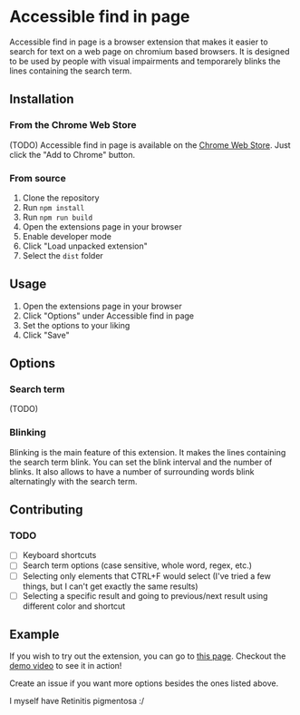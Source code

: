 # Accessible find in page
Accessible find in page is a browser extension that makes it easier to search for text on a web page on chromium based browsers.
It is designed to be used by people with visual impairments and temporarely blinks the lines containing the search term.

## Installation
### From the Chrome Web Store
(TODO)
Accessible find in page is available on the [Chrome Web Store](https://chrome.google.com/webstore/detail/accessible-find-in-page/okjgjgkfbfjgjgjgjgjgjgjgjgjgjgj). Just click the "Add to Chrome" button.

### From source
1. Clone the repository
2. Run `npm install`
3. Run `npm run build`
4. Open the extensions page in your browser
5. Enable developer mode
6. Click "Load unpacked extension"
7. Select the `dist` folder

## Usage
1. Open the extensions page in your browser
2. Click "Options" under Accessible find in page
3. Set the options to your liking
4. Click "Save"

## Options
### Search term
(TODO)
### Blinking
Blinking is the main feature of this extension. It makes the lines containing the search term blink. You can set the blink interval and the number of blinks.
It also allows to have a number of surrounding words blink alternatingly with the search term.

## Contributing
### TODO
- [ ] Keyboard shortcuts
- [ ] Search term options (case sensitive, whole word, regex, etc.)
- [ ] Selecting only elements that CTRL+F would select (I've tried a few things, but I can't get exactly the same results)
- [ ] Selecting a specific result and going to previous/next result using different color and shortcut

## Example
If you wish to try out the extension, you can go to [this page](https://heaboo.bearkillerpt.xyz/).
Checkout the [demo video](https://www.github.com/bearkillerpt/accessible-find-in-page/demo.mp4) to see it in action!

Create an issue if you want more options besides the ones listed above.


I myself have Retinitis pigmentosa :/

